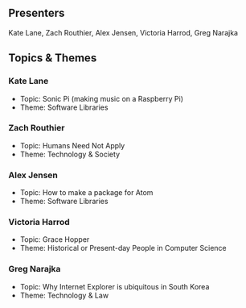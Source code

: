 ## Presenters

Kate Lane, Zach Routhier, Alex Jensen, Victoria Harrod, Greg Narajka

## Topics & Themes

### Kate Lane

* Topic: Sonic Pi (making music on a Raspberry Pi)
* Theme: Software Libraries

### Zach Routhier

* Topic: Humans Need Not Apply
* Theme: Technology & Society

### Alex Jensen

* Topic: How to make a package for Atom
* Theme: Software Libraries

### Victoria Harrod

* Topic: Grace Hopper
* Theme: Historical or Present-day People in Computer Science

### Greg Narajka

* Topic: Why Internet Explorer is ubiquitous in South Korea
* Theme: Technology & Law
